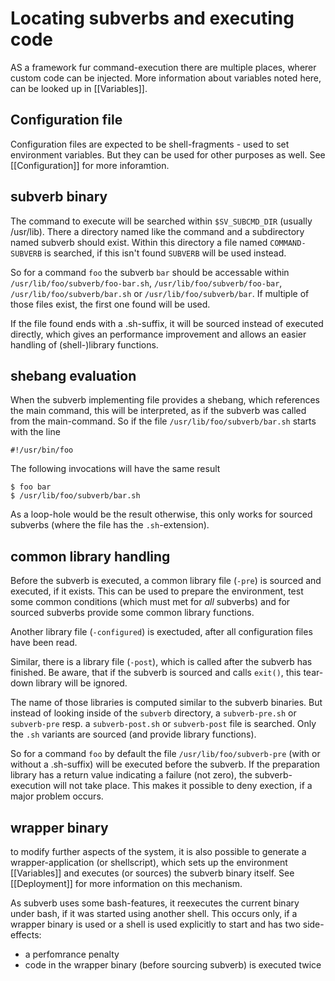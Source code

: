 # Locating subverbs and executing code #

AS a framework fur command-execution there are multiple places, wherer
custom code can be injected. More information about variables noted here,
can be looked up in [[Variables]].

## Configuration file ##

Configuration files are expected to be shell-fragments - used to set
environment variables. But they can be used for other purposes as well.
See [[Configuration]] for more inforamtion.

## subverb binary ##

The command to execute will be searched within `$SV_SUBCMD_DIR` (usually
/usr/lib). There a directory named like the command and a subdirectory
named subverb should exist. Within this directory a file named
`COMMAND-SUBVERB` is searched, if this isn't found `SUBVERB` will
be used instead.

So for a command `foo` the subverb `bar` should be accessable within
`/usr/lib/foo/subverb/foo-bar.sh`, `/usr/lib/foo/subverb/foo-bar`,
`/usr/lib/foo/subverb/bar.sh` or `/usr/lib/foo/subverb/bar`. 
If multiple of those files exist, the first one found will be
used.

If the file found ends with a .sh-suffix, it will be sourced
instead of executed directly, which gives an performance improvement
and allows an easier handling of (shell-)library functions.

## shebang evaluation ##

When the subverb implementing file provides a shebang, which references
the main command, this will be interpreted, as if the subverb
was called from the main-command. So if the file
`/usr/lib/foo/subverb/bar.sh` starts with the line

	#!/usr/bin/foo

The following invocations will have the same result

	$ foo bar
	$ /usr/lib/foo/subverb/bar.sh

As a loop-hole would be the result otherwise, this only works for
sourced subverbs (where the file has the `.sh`-extension).

## common library handling ##

Before the subverb is executed, a common library file (`-pre`) is sourced
and executed, if it exists. This can be used to prepare the environment,
test some common conditions (which must met for _all_ subverbs) and
for sourced subverbs provide some common library functions.

Another library file (`-configured`) is exectuded, after all
configuration files have been read.

Similar, there is a library file (`-post`), which is called after the
subverb has finished. Be aware, that if the subverb is sourced
and calls `exit()`, this tear-down library will be ignored.

The name of those libraries is computed similar to the subverb
binaries. But instead of looking inside of the `subverb` directory,
a `subverb-pre.sh` or `subverb-pre` resp. a `subverb-post.sh` or
`subverb-post` file is searched. Only the `.sh` variants
are sourced (and provide library functions).

So for a command `foo` by default the file `/usr/lib/foo/subverb-pre`
(with or without a .sh-suffix) will be executed before the subverb.
If the preparation library has a return value indicating a failure
(not zero), the subverb-execution will not take place. This makes
it possible to deny exection, if a major problem occurs.

## wrapper binary ##

to modify further aspects of the system, it is also possible
to generate a wrapper-application (or shellscript), which
sets up the environment [[Variables]] and executes (or sources)
the subverb binary itself. See [[Deployment]] for more information
on this mechanism.

As subverb uses some bash-features, it reexecutes the
current binary under bash, if it was started using another shell.
This occurs only, if a wrapper binary is used or a shell is used explicitly
to start and has two side-effects:
* a perfomrance penalty
* code in the wrapper binary (before sourcing subverb) is executed twice

